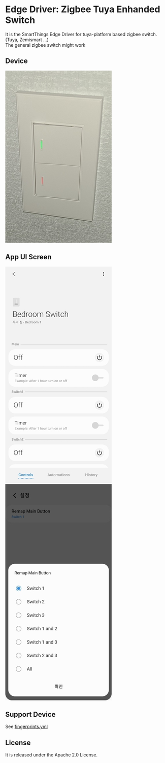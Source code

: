 # Edge Driver: Zigbee Tuya Enhanded Switch 
It is the SmartThings Edge Driver for tuya-platform based zigbee switch. (Tuya, Zemismart ...)   
The general zigbee switch might work

## Device
![device](resource/readme-images/device1.jpg)

## App UI Screen
![ui](resource/readme-images/app1.jpg)
![ui](resource/readme-images/app2.jpg)

## Support Device
See [fingerprints.yml](./fingerprints.yml)

## License
It is released under the Apache 2.0 License.